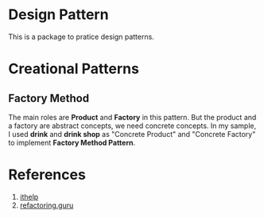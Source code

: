 # Design Pattern
This is a package to pratice design patterns.

# Creational Patterns  

## Factory Method
The main roles are **Product** and **Factory** in this pattern.
But the product and a factory are abstract concepts, we need concrete concepts.
In my sample, I used **drink** and **drink shop** as "Concrete Product" and "Concrete Factory" to implement **Factory Method Pattern**.

# References
1. [ithelp](https://ithelp.ithome.com.tw/articles/10201706)
2. [refactoring.guru](https://refactoring.guru/design-patterns)
